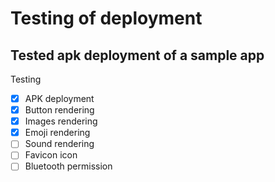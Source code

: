 # Testing of deployment

## Tested apk deployment of a sample app

Testing

- [x] APK deployment
- [x] Button rendering
- [x] Images rendering
- [x] Emoji rendering
- [ ] Sound rendering
- [ ] Favicon icon
- [ ] Bluetooth permission
